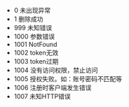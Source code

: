 + 0 未出现异常
+ 1 删除成功
+ 999 未知错误
+ 1000 参数错误
+ 1001 NotFound
+ 1002 token无效
+ 1003 token过期
+ 1004 没有访问权限，禁止访问
+ 1005 授权失败。如：账号密码不匹配等
+ 1006 注册时客户端发生错误
+ 1007 未知HTTP错误